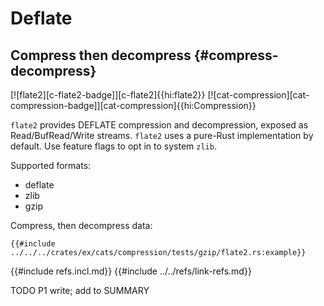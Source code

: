 # Deflate

## Compress then decompress {#compress-decompress}

[![flate2][c-flate2-badge]][c-flate2]{{hi:flate2}} [![cat-compression][cat-compression-badge]][cat-compression]{{hi:Compression}}

`flate2` provides DEFLATE compression and decompression, exposed as Read/BufRead/Write streams. `flate2` uses a pure-Rust implementation by default. Use feature flags to opt in to system `zlib`.

Supported formats:

- deflate
- zlib
- gzip

Compress, then decompress data:

```rust,editable,noplayground
{{#include ../../../crates/ex/cats/compression/tests/gzip/flate2.rs:example}}
```

{{#include refs.incl.md}}
{{#include ../../refs/link-refs.md}}

<div class="hidden">
TODO P1 write; add to SUMMARY
</div>
